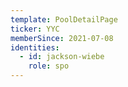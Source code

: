 ```yaml
---
template: PoolDetailPage
ticker: YYC
memberSince: 2021-07-08
identities:
  - id: jackson-wiebe
    role: spo
---
```

